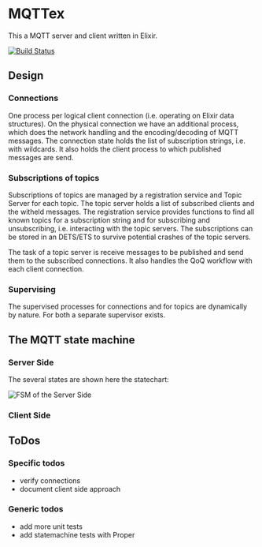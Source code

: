 # MQTTex

This a MQTT server and client written in Elixir. 

[![Build Status](https://travis-ci.org/[alfert]/[mqttex].png)](https://travis-ci.org/[alfert]/[mqttex])

## Design

### Connections

One process per logical client connection (i.e. operating on Elixir data structures). On 
the physical connection we have an additional process, which does the network handling
and the encoding/decoding of MQTT messages. The connection state holds the list of subscription
strings, i.e. with wildcards. It also holds the client process to which published messages are send. 

### Subscriptions of topics

Subscriptions of topics are managed by a registration service and Topic Server for each topic. 
The topic server holds a list of subscribed clients and the witheld messages. The registration service
provides functions to find all known topics for a subscription string and for subscribing and 
unsubscribing, i.e. interacting with the topic servers. The subscriptions can be stored in an 
DETS/ETS to survive potential crashes of the topic servers. 

The task of a topic server is receive messages to be published and send them to the subscribed
connections. It also handles the QoQ workflow with each client connection. 

### Supervising

The supervised processes for connections and for topics are dynamically by nature. For both 
a separate supervisor exists. 

## The MQTT state machine

### Server Side 

The several states are shown here the statechart: 

![FSM of the Server Side](../mqtt-server-fsm.dot.png)

### Client Side

## ToDos

### Specific todos
* verify connections
* document client side approach

### Generic todos
* add more unit tests
* add statemachine tests with Proper

